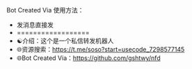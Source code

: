 Bot Created Via
使用方法：

- 发消息直接发
- ==================
- ☯️介绍：这个是一个私信转发机器人 
- 🌐资源搜索：https://t.me/soso?start=usecode_7298577145
- 🌐Bot Created Via：https://github.com/gshtwy/nfd
